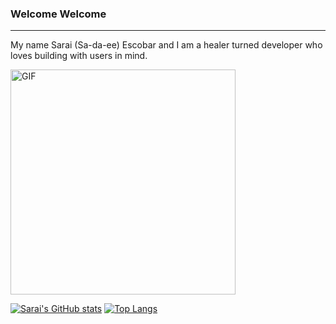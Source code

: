 ### Welcome Welcome 

----------------------------------------------------------------------------------------------------------------------------------

My name Sarai (Sa-da-ee) Escobar and I am a healer turned developer who loves building with users in mind. 




<img align="center" alt="GIF" src="https://user-images.githubusercontent.com/104605078/223020940-bfb50526-ce30-4dde-94bc-9a1c880984b7.gif" width="360px"/>

[![Sarai's GitHub stats](https://github-readme-stats.vercel.app/api?username=saraiee17&theme=gradient)](https://github.com/saraiee17/github-readme-stats)
[![Top Langs](https://github-readme-stats.vercel.app/api/top-langs/?username=saraiee17&layout=compact)](https://github.com/saraiee17/github-readme-stats)


